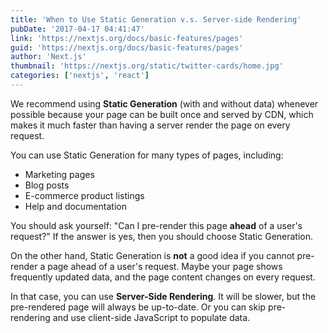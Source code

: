 ```yaml
---
title: 'When to Use Static Generation v.s. Server-side Rendering'
pubDate: '2017-04-17 04:41:47'
link: 'https://nextjs.org/docs/basic-features/pages'
guid: 'https://nextjs.org/docs/basic-features/pages'
author: 'Next.js'
thumbnail: 'https://nextjs.org/static/twitter-cards/home.jpg'
categories: ['nextjs', 'react']
---
```


We recommend using **Static Generation** (with and without data) whenever possible because your page can be built once and served by CDN, which makes it much faster than having a server render the page on every request.

You can use Static Generation for many types of pages, including:

- Marketing pages
- Blog posts
- E-commerce product listings
- Help and documentation

You should ask yourself: "Can I pre-render this page **ahead** of a user's request?" If the answer is yes, then you should choose Static Generation.

On the other hand, Static Generation is **not** a good idea if you cannot pre-render a page ahead of a user's request. Maybe your page shows frequently updated data, and the page content changes on every request.

In that case, you can use **Server-Side Rendering**. It will be slower, but the pre-rendered page will always be up-to-date. Or you can skip pre-rendering and use client-side JavaScript to populate data.